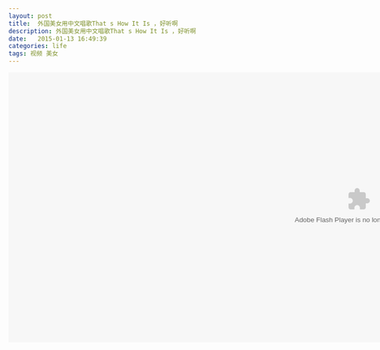 ```yaml
---
layout: post
title:  外国美女用中文唱歌That s How It Is ，好听啊
description: 外国美女用中文唱歌That s How It Is ，好听啊
date:   2015-01-13 16:49:39
categories: life
tags: 视频 美女
---
```

<object width=1380 height=532><param name="movie" value="http://share.vrs.sohu.com/my/v.swf&topBar=1&id=33831204&autoplay=false&from=page"></param><param name="allowFullScreen" value="true"></param><param name="allowscriptaccess" value="always"></param><param name="wmode" value="Transparent"></param><embed width=1380 height=532 wmode="Transparent" allowfullscreen="true" allowscriptaccess="always" quality="high" src="http://share.vrs.sohu.com/my/v.swf&topBar=1&id=33831204&autoplay=false&from=page" type="application/x-shockwave-flash"/></embed></object>